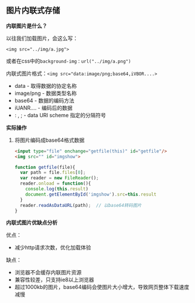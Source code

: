 ## 图片内联式存储

**内联图片是什么？**

以往我们加载图片，会这么写：

`<img src="../img/a.jpg">`  

或者在css中的`background-img：url("../img/a.png")`

内联式图片格式：`<img src="data:image/png;base64,iVBOR....>`

- data - 取得数据的协定名称
- image/png - 数据类型名称
- base64 - 数据的编码方法
- iUANR.... - 编码后的数据
- : , ; - data URI scheme 指定的分隔符号

**实际操作**

1. 将图片编码成base64格式数据

   ```html
   <input type="file" onchange="getfile(this)" id="getfile"/>
   <img src="" id="imgshow">
   ```

   ```js
   function getfile(file){
     var path = file.files[0];
     var reader = new FileReader();
     reader.onload = function(){
       console.log(this.result)
       document.getElementById('imgshow').src=this.result
     }
     reader.readAsDataURL(path);  // 以base64转码图片
   }
   ```

**内联式图片优缺点分析**

优点：

- 减少http请求次数，优化加载体验

缺点：

- 浏览器不会缓存内联图片资源
- 兼容性较差，只支持ie8以上浏览器
- 超过1000kb的图片，base64编码会使图片大小增大，导致网页整体下载速度减慢





　

　　　

　　　

　　　

